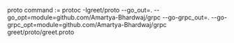 proto command := protoc -Igreet/proto --go_out=. --go_opt=module=github.com/Amartya-Bhardwaj/grpc  --go-grpc_out=. --go-grpc_opt=module=github.com/Amartya-Bhardwaj/grpc  greet/proto/greet.proto